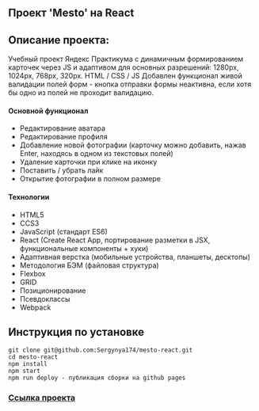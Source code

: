## Проект 'Mesto' на React

## Описание проекта:

Учебный проект Яндекс Практикума с динамичным формированием карточек через JS и адаптивом для основных разрешений: 1280px, 1024px, 768px, 320px. HTML / CSS / JS
Добавлен функционал живой валидации полей форм - кнопка отправки формы неактивна, если хотя бы одно из полей не проходит валидацию.

#### Основной функционал
+ Редактирование аватара
+ Редактирование профиля
+ Добавление новой фотографии (карточку можно добавить, нажав Enter, находясь в одном из текстовых полей)
+ Удаление карточки при клике на иконку
+ Поставить / убрать лайк
+ Открытие фотографии в полном размере

#### Технологии
+ HTML5
+ CCS3
+ JavaScript (стандарт ES6)
+ React (Create React App, портирование разметки в JSX, функциональные компоненты + хуки)
+ Адаптивная верстка (мобильные устройства, планшеты, десктопы)
+ Методология БЭМ (файловая структура)
+ Flexbox
+ GRID
+ Позиционирование
+ Псевдоклассы
+ Webpack

## Инструкция по установке
```
git clone git@github.com:Sergynya174/mesto-react.git
cd mesto-react
npm install
npm start
npm run deploy - публикация сборки на github pages
```

### [Ссылка проекта](https://sergynya174.github.io/mesto-react/)
